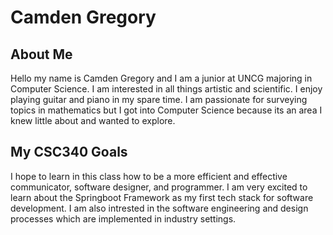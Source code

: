 # Camden Gregory

## About Me
Hello my name is Camden Gregory and I am a junior at UNCG majoring in Computer Science. I am interested in all things artistic and scientific. I enjoy playing guitar and piano in my spare time. I am passionate for surveying topics in mathematics but I got into Computer Science because its an area I knew little about and wanted to explore. 

## My CSC340 Goals
I hope to learn in this class how to be a more efficient and effective communicator, software designer, and programmer. I am very excited to learn about the Springboot Framework as my first tech stack for software development. I am also intrested in the software engineering and design processes which are implemented in industry settings. 
